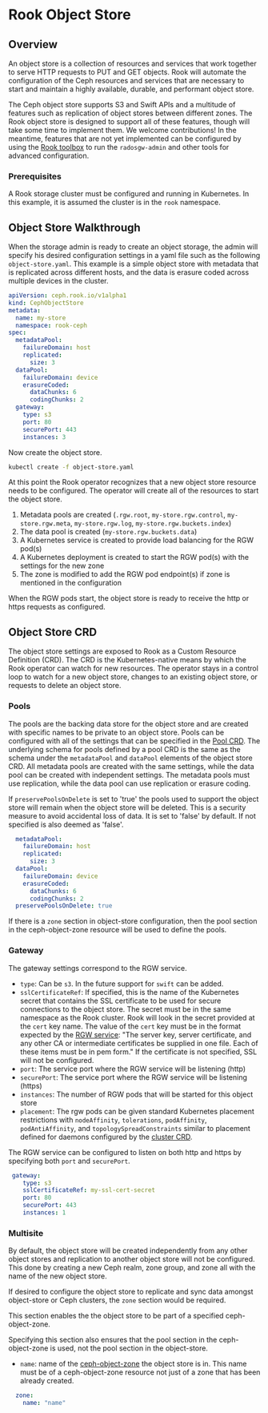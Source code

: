 # Rook Object Store

## Overview

An object store is a collection of resources and services that work together to serve HTTP requests to PUT and GET objects. Rook will automate the configuration of the Ceph resources and services that are necessary to start and maintain a highly available, durable, and performant object store.

The Ceph object store supports S3 and Swift APIs and a multitude of features such as replication of object stores between different zones. The Rook object store is designed to support all of these features, though will take some time to implement them. We welcome contributions! In the meantime, features that are not yet implemented can be configured by using the [Rook toolbox](/Documentation/ceph-toolbox.md) to run the `radosgw-admin` and other tools for advanced configuration.

### Prerequisites

A Rook storage cluster must be configured and running in Kubernetes. In this example, it is assumed the cluster is in the `rook` namespace.

## Object Store Walkthrough

When the storage admin is ready to create an object storage, the admin will specify his desired configuration settings in a yaml file such as the following `object-store.yaml`. This example is a simple object store with metadata that is replicated across different hosts, and the data is erasure coded across multiple devices in the cluster.
```yaml
apiVersion: ceph.rook.io/v1alpha1
kind: CephObjectStore
metadata:
  name: my-store
  namespace: rook-ceph
spec:
  metadataPool:
    failureDomain: host
    replicated:
      size: 3
  dataPool:
    failureDomain: device
    erasureCoded:
      dataChunks: 6
      codingChunks: 2
  gateway:
    type: s3
    port: 80
    securePort: 443
    instances: 3
```

Now create the object store.
```bash
kubectl create -f object-store.yaml
```

At this point the Rook operator recognizes that a new object store resource needs to be configured. The operator will create all of the resources to start the object store.
1. Metadata pools are created (`.rgw.root`, `my-store.rgw.control`, `my-store.rgw.meta`, `my-store.rgw.log`, `my-store.rgw.buckets.index`)
2. The data pool is created (`my-store.rgw.buckets.data`)
3. A Kubernetes service is created to provide load balancing for the RGW pod(s)
4. A Kubernetes deployment is created to start the RGW pod(s) with the settings for the new zone
5. The zone is modified to add the RGW pod endpoint(s) if zone is mentioned in the configuration

When the RGW pods start, the object store is ready to receive the http or https requests as configured.


## Object Store CRD

The object store settings are exposed to Rook as a Custom Resource Definition (CRD). The CRD is the Kubernetes-native means by which the Rook operator can watch for new resources. The operator stays in a control loop to watch for a new object store, changes to an existing object store, or requests to delete an object store.

### Pools

The pools are the backing data store for the object store and are created with specific names to be private to an object store. Pools can be configured with all of the settings that can be specified in the [Pool CRD](/Documentation/ceph-pool-crd.md). The underlying schema for pools defined by a pool CRD is the same as the schema under the `metadataPool` and `dataPool` elements of the object store CRD. All metadata pools are created with the same settings, while the data pool can be created with independent settings. The metadata pools must use replication, while the data pool can use replication or erasure coding.

If `preservePoolsOnDelete` is set to 'true' the pools used to support the object store will remain when the object store will be deleted. This is a security measure to avoid accidental loss of data. It is set to 'false' by default. If not specified is also deemed as 'false'.

```yaml
  metadataPool:
    failureDomain: host
    replicated:
      size: 3
  dataPool:
    failureDomain: device
    erasureCoded:
      dataChunks: 6
      codingChunks: 2
  preservePoolsOnDelete: true
```

If there is a `zone` section in object-store configuration, then the pool section in the ceph-object-zone resource will be used to define the pools.

### Gateway

The gateway settings correspond to the RGW service.
- `type`: Can be `s3`. In the future support for `swift` can be added.
- `sslCertificateRef`: If specified, this is the name of the Kubernetes secret that contains the SSL certificate to be used for secure connections to the object store. The secret must be in the same namespace as the Rook cluster. Rook will look in the secret provided at the `cert` key name. The value of the `cert` key must be in the format expected by the [RGW service](http://docs.ceph.com/docs/master/install/install-ceph-gateway/#using-ssl-with-civetweb): "The server key, server certificate, and any other CA or intermediate certificates be supplied in one file. Each of these items must be in pem form." If the certificate is not specified, SSL will not be configured.
- `port`: The service port where the RGW service will be listening (http)
- `securePort`: The service port where the RGW service will be listening (https)
- `instances`: The number of RGW pods that will be started for this object store
- `placement`: The rgw pods can be given standard Kubernetes placement restrictions with `nodeAffinity`, `tolerations`, `podAffinity`, `podAntiAffinity`, and `topologySpreadConstraints` similar to placement defined for daemons configured by the [cluster CRD](/cluster/examples/kubernetes/ceph/cluster.yaml).

The RGW service can be configured to listen on both http and https by specifying both `port` and `securePort`.

```yaml
 gateway:
    type: s3
    sslCertificateRef: my-ssl-cert-secret
    port: 80
    securePort: 443
    instances: 1
```

### Multisite

By default, the object store will be created independently from any other object stores and replication to another object store will not be configured. This done by creating a new Ceph realm, zone group, and zone all with the name of the new object store.

If desired to configure the object store to replicate and sync data amongst object-store or Ceph clusters, the `zone` section would be required.

This section enables the the object store to be part of a specified ceph-object-zone.

Specifying this section also ensures that the pool section in the ceph-object-zone is used, not the pool section in the object-store.

- `name`: name of the [ceph-object-zone](/design/ceph/object/ceph-object-zone.md) the object store is in. This name must be of a ceph-object-zone resource not just of a zone that has been already created.

```yaml
  zone:
    name: "name"
```
